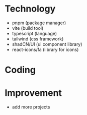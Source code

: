 # Technology
- pnpm (package manager)
- vite (build tool)
- typescript (language)
- tailwind (css framework)
- shadCN/UI (ui component library)
- react-icons/fa (library for icons)

# Coding


# Improvement
- add more projects

